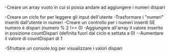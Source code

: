 <!--
TRACCIA

Crea un array vuoto.
Chiedi per 6 volte all’utente di inserire un numero,
Se è dispari inseriscilo nell’array.
Stampa in console l'array risultante.

-->

<!--
CREARE UN ARRAY VUOTO
-->
-Creare un array vuoto in cui si possa andare ad aggiungere i numeri dispari

<!--
ACQUISIRE INPUT DALL'UTENTE
-->
-Creare un ciclo for per leggere gli input dell'utente
    <!--nel ciclo-->
    <!--
    RENDERE I DATI UTILIZZABILI
    -->
    -Trasformare i "numeri" inseriti dall'utente in numeri
    <!--
    CONTROLLARE SE SONO PARI O DISPARI
    -->
    -Creare un controllo per i numeri inseriti
        SE numero è dispari (numero % 2 !== 0)
            -Aggiungere all'array il valore inserito in posizione countDispari (definita fuori dal ciclo e settata a 0)
            --Aumentare il valore di countDispari di 1

<!--
STAMPARE I VALORI DISPARI
-->
-Sfruttare un console.log per visualizzare i valori dispari